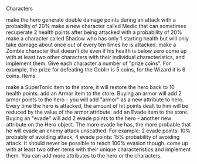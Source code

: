 Characters

make the hero generate double damage points during an attack with a probabilty of 20%
make a new character called Medic that can sometimes recuperate 2 health points after being attacked with a probability of 20%
make a character called Shadow who has only 1 starting health but will only take damage about once out of every ten times he is attacked.
make a Zombie character that doesn't die even if his health is below zero
come up with at least two other characters with their individual characteristics, and implement them.
Give each character a number of "prize coins". For example, the prize for defeating the Goblin is 5 coins, for the Wizard it is 6 coins.
Items

make a SuperTonic item to the store, it will restore the hero back to 10 health points.
add an Armor item to the store. Buying an armor will add 2 armor points to the hero - you will add "armor" as a new attribute to hero. Every time the hero is attacked, the amount of hit points dealt to him will be reduced by the value of the armor attribute.
add an Evade item to the store. Buying an "evade" will add 2 evade points to the hero - another new attribute on the Hero object. The more evade he has, the more probable that he will evade an enemy attack unscathed. For example: 2 evade points: 10% probably of avoiding attack, 4 evade points: 15% probability of avoiding attack. It should never be possible to reach 100% evasion though.
come up with at least two other items with their unique characteristics and implement them. You can add more attributes to the hero or the characters.
